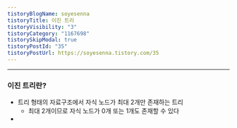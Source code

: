 ```yaml
---
tistoryBlogName: soyesenna
tistoryTitle: 이진 트리
tistoryVisibility: "3"
tistoryCategory: "1167698"
tistorySkipModal: true
tistoryPostId: "35"
tistoryPostUrl: https://soyesenna.tistory.com/35
---
```


--- 

### 이진 트리란?

- 트리 형태의 자료구조에서 자식 노드가 최대 2개만 존재하는 트리
	- 최대 2개이므로 자식 노드가 0개 또는 1개도 존재할 수 있다
- 
